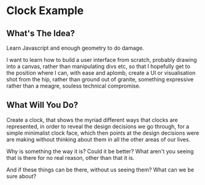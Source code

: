 # Clock Example

## What's The Idea?

Learn Javascript and enough geometry to do damage. 

I want to learn how to build a user interface from scratch, probably drawing into a canvas, rather than manipulating divs etc, so that I hopefully get to the position where I can, with ease and aplomb, create a UI or visualisation shot from the hip, rather than ground out of granite, something expressive rather than a meagre, souless technical compromise.


## What Will You Do?

Create a clock, that shows the myriad different ways that clocks are represented, in order to reveal the design decisions we go through, for a simple minimalist clock face, which then points at the design decisions were are making without thinking about them in all the other areas of our lives.

Why is something the way it is? Could it be better? What aren't you seeing that is there for no real reason, other than that it is.

And if these things can be there, without us seeing them? What can we be sure about? 

